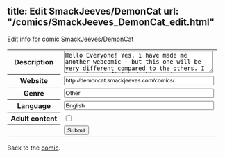 title: Edit SmackJeeves/DemonCat
url: "/comics/SmackJeeves_DemonCat_edit.html"
---
Edit info for comic SmackJeeves/DemonCat

<form name="comic" action="http://gaepostmail.appspot.com/comic/" method="post">
<table class="comicinfo">
<tr>
<th>Description</th><td><textarea name="description" cols="40" rows="3">Hello Everyone! Yes, i have made me another webcomic - but this one will be very different compared to the others. I have already finished this comic... during class (in school... ) and now i'm just outlining it on photoshop, to make it look better. But i will be updating everything maybe 12 pages at a time? But not that much because it is a very short story... and as i've said... this is my first story... that is BL... so I wanted to tell everyone just so you guys no, that its not an intense BL... just a little sprinkle of it... i was just very curious to try it out... and i think it came out good... Anyway, i wanted to show it to you guys - Cause you're AWESOME! xD ~~~~ The story is about a Demon who runs away to Earth but finds out that he's turned into a cat... and finds that he's liking it. As well as the human who takes care of him, but his human's (master) friend is jealous and starts to develop plans to get rid of the cat. ~~~~~~ Warning: BL (not that much though) WARNING: SHORT STORY!</textarea></td>
</tr>
<tr>
<th>Website</th><td><input type="text" name="url" value="http://demoncat.smackjeeves.com/comics/" size="40"/></td>
</tr>
<tr>
<th>Genre</th><td><input type="text" name="genre" value="Other" size="40"/></td>
</tr>
<tr>
<th>Language</th><td><input type="text" name="language" value="English" size="40"/></td>
</tr>
<tr>
<th>Adult content</th><td><input type="checkbox" name="adult" value="adult" /></td>
</tr>
<tr>
<th></th><td>
<input type="hidden" name="comic" value="SmackJeeves_DemonCat" />
<input type="submit" name="submit" value="Submit" />
</td>
</tr>
</table>
</form>

Back to the [comic](SmackJeeves_DemonCat.html).
